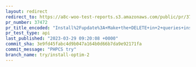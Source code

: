 ```yaml
---
layout: redirect
redirect_to: https://a8c-woo-test-reports.s3.amazonaws.com/public/pr/37472/api/index.html
pr_number: 37472
pr_title_encoded: "Install%2Fupdate%3A+Make+the+DELETE+in+2+queries+instead+of+60%2B"
pr_test_type: api
last_published: "2023-03-29 09:20:08 +0000"
commit_sha: 3e9fd45fabc4d9b047a164b0d66b7da9e92171fa
commit_message: "PHPCS try"
branch_name: try/install-optim-2
---
```

